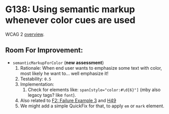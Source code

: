 
# G138: Using semantic markup whenever color cues are used

WCAG 2 [overview](http://www.w3.org/TR/2014/NOTE-WCAG20-TECHS-20140916/G138).

## Room For Improvement:

* `semanticMarkupForColor` (**new assessment**)
	1. Rationale: When end user wants to emphasize some text with color, most likely he want to... well emphasize it!
	1. Testability: `0.5`
	1. Implementation:
		1. Check for elements like: `span[style="color:#\d{6}"]` (mby also legacy tags? like `font`).
	1. Also related to [F2: Failure Example 3](http://www.w3.org/TR/2014/NOTE-WCAG20-TECHS-20140916/F2) and [H49](H49.md)
	1. We might add a simple QuickFix for that, to apply `em` or `mark` element.